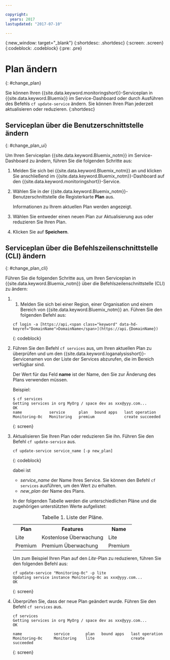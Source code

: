 ```yaml
---

copyright:
  years: 2017
lastupdated: "2017-07-10"

---
```


{:new_window: target="_blank"}
{:shortdesc: .shortdesc}
{:screen: .screen}
{:codeblock: .codeblock}
{:pre: .pre}


# Plan ändern
{: #change_plan}

Sie können Ihren {{site.data.keyword.monitoringshort}}-Serviceplan in {{site.data.keyword.Bluemix}} im Service-Dashboard oder durch Ausführen des Befehls `cf update-service` ändern. Sie können Ihren Plan jederzeit aktualisieren oder reduzieren.
{:shortdesc}

## Serviceplan über die Benutzerschnittstelle ändern
{: #change_plan_ui}

Um Ihren Serviceplan {{site.data.keyword.Bluemix_notm}} im Service-Dashboard zu ändern, führen Sie die folgenden Schritte aus: 

1. Melden Sie sich bei {{site.data.keyword.Bluemix_notm}} an und klicken Sie anschließend im {{site.data.keyword.Bluemix_notm}}-Dashboard auf den {{site.data.keyword.monitoringshort}}-Service. 
    
2. Wählen Sie in der {{site.data.keyword.Bluemix_notm}}-Benutzerschnittstelle die Registerkarte **Plan** aus.

    Informationen zu Ihrem aktuellen Plan werden angezeigt.
	
3. Wählen Sie entweder einen neuen Plan zur Aktualisierung aus oder reduzieren Sie Ihren Plan. 

4. Klicken Sie auf **Speichern**.



## Serviceplan über die Befehlszeilenschnittstelle (CLI) ändern
{: #change_plan_cli}

Führen Sie die folgenden Schritte aus, um Ihren Serviceplan in {{site.data.keyword.Bluemix_notm}} über die Befehlszeilenschnittstelle (CLI) zu ändern: 

1. 1. Melden Sie sich bei einer Region, einer Organisation und einem Bereich von {{site.data.keyword.Bluemix_notm}} an. Führen Sie den folgenden Befehl aus:

    ```
    cf login -a [https://api.<span class="keyword" data-hd-keyref="DomainName">DomainName</span>](https://api.{DomainName})
    ```
    {: codeblock}
	
2. Führen Sie den Befehl `cf services` aus, um Ihren aktuellen Plan zu überprüfen und um den {{site.data.keyword.loganalysisshort}}-Servicenamen von der Liste der Services abzurufen, die im Bereich verfügbar sind.  

    Der Wert für das Feld **name** ist der Name, den Sie zur Änderung des Plans verwenden müssen. 

    Beispiel:
	
	```
	$ cf services
	Getting services in org MyOrg / space dev as xxx@yyy.com...
	OK
	name            service      plan   bound apps   last operation
	Monitoring-0c   Monitoring   premium             create succeeded
    ```
	{: screen}
    
3. Aktualisieren Sie Ihren Plan oder reduzieren Sie ihn. Führen Sie den Befehl `cf update-service` aus.
    
	```
	cf update-service service_name [-p new_plan]
	```
	{: codeblock}
	
	dabei ist 
	
	* *service_name* der Name Ihres Service. Sie können den Befehl `cf services` ausführen, um den Wert zu erhalten.
	* *new_plan* der Name des Plans.
	
	In der folgenden Tabelle werden die unterschiedlichen Pläne und die zugehörigen unterstützten Werte aufgelistet:
	
	<table>
	  <caption>Tabelle 1.  Liste der Pläne.</caption>
	  <tr>
	    <th>Plan</th>
		<th>Features</th>
	    <th>Name</th>
	  </tr>
	  <tr>
	    <td>Lite</td>
	    <td>Kostenlose Überwachung</td>
		<td>Lite</td>
	  </tr>
	  <tr>
	    <td>Premium</td>
	    <td>Premium Überwachung</td>
		<td>Premium</td>
	  </tr>
	</table>
	
	Um zum Beispiel Ihren Plan auf den *Lite*-Plan zu reduzieren, führen Sie den folgenden Befehl aus:
	
	```
	cf update-service "Monitoring-0c" -p lite
    Updating service instance Monitoring-0c as xxx@yyy.com...
    OK
	```
	{: screen}

4. Überprüfen Sie, dass der neue Plan geändert wurde. Führen Sie den Befehl `cf services` aus.

    ```
	cf services
    Getting services in org MyOrg / space dev as xxx@yyy.com...
    OK

    name              service       plan   bound apps   last operation
    Monitoring-0c     Monitoring    lite                create succeeded
	```
	{: screen}






